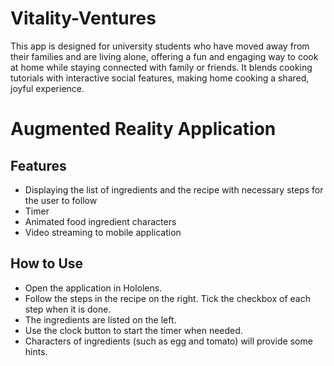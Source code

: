 # Vitality-Ventures
This app is designed for university students who have moved away from their families and are living alone, offering a fun and engaging way to cook at home while staying connected with family or friends. It blends cooking tutorials with interactive social features, making home cooking a shared, joyful experience.

# Augmented Reality Application
## Features
- Displaying the list of ingredients and the recipe with necessary steps for the user to follow
- Timer
- Animated food ingredient characters
- Video streaming to mobile application

## How to Use
- Open the application in Hololens.
- Follow the steps in the recipe on the right. Tick the checkbox of each step when it is done.
- The ingredients are listed on the left.
- Use the clock button to start the timer when needed.
- Characters of ingredients (such as egg and tomato) will provide some hints. 
